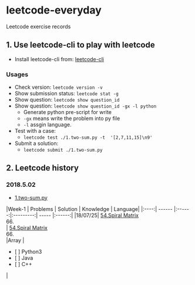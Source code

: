 # leetcode-everyday
Leetcode exercise records

## 1. Use leetcode-cli to play with leetcode
- Install leetcode-cli from: [leetcode-cli](https://github.com/skygragon/leetcode-cli.git)
###  Usages
- Check version: `leetcode version -v`
- Show submission status: `leetcode stat -g` 
- Show question: `leetcode show question_id`
- Show question: `leetcode show question_id -gx -l python`
    - Generate python pre-script for write
    - `-gx` means write the problem into py file
    - `-l` assgin  language.
- Test with a case:
    - `leetcode test ./1.two-sum.py -t  '[2,7,11,15]\n9'`
- Submit a solution:
    - `leetcode submit ./1.two-sum.py`

## 2. Leetcode history
### 2018.5.02
- [1.two-sum.py](./1.two-sum.py)


|Week-1 | Problems | Solution | Knowledge | Language|
|:----:| ------ |:------:|:---------:| ----- |:------:|
|18/07/25| [54.Spiral Matrix](https://leetcode.com/problems/spiral-matrix/description/) <br> 66. <br>| [54.Spiral Matrix](./Python3/54.spiral-matrix.python3.md)<br> 66. <br>|Array |<ul><li>[ ] Python3</li><li>[ ] Java</li><li>[ ] C++</li></ul>|
